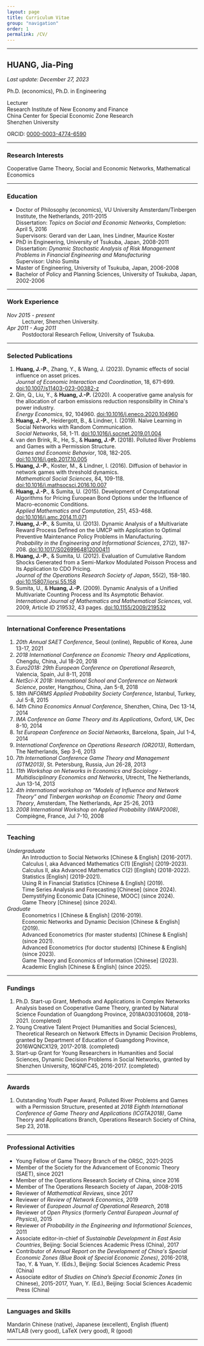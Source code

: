 ```yaml
---
layout: page
title: Curriculum Vitae
group: "navigation"
order: 1
permalink: /CV/
---
```


---
## HUANG, Jia-Ping

*Last update: December 27, 2023*   

Ph.D. (economics), Ph.D. in Engineering   

Lecturer   
Research Institute of New Economy and Finance   
China Center for Special Economic Zone Research   
Shenzhen University

ORCID: [0000-0003-4774-6590](https://orcid.org/0000-0003-4774-6590)   

<!--
[Erdös Number](https://mathworld.wolfram.com/ErdosNumber.html) = 4 (Paul Erdös -- László A. Kóczy -- P. Jean-Jacques Herings -- René van den Brink -- me, from [MathSciNet Collaboration Distance](https://mathscinet.ams.org/mathscinet/freetools/collab-dist?source=881441&target=189017))
-->

---
### Research Interests

Cooperative Game Theory, Social and Economic Networks, Mathematical Economics

---
### Education

* Doctor of Philosophy (economics), VU University Amsterdam/Tinbergen Institute, the Netherlands, 2011-2015  
  Dissertation: *Topics on Social and Economic Networks*, Completion: April 5, 2016   
  Supervisors: Gerard van der Laan, Ines Lindner, Maurice Koster
* PhD in Engineering, University of Tsukuba, Japan, 2008-2011  
  Dissertation: *Dynamic Stochastic Analysis of Risk Management Problems in Financial Engineering and Manufacturing*   
  Supervisor: Ushio Sumita
* Master of Engineering, University of Tsukuba, Japan, 2006-2008
* Bachelor of Policy and Planning Sciences, University of Tsukuba, Japan, 2002-2006


---
### Work Experience

<dl>
  <dt><i>Nov 2015 - present</i></dt>   
  <dd>
  Lecturer, Shenzhen University.
  </dd>

  <dt><i>Apr 2011 - Aug 2011</i></dt>   
  <dd>
  Postdoctoral Research Fellow, University of Tsukuba.
  </dd>
</dl>


---
### Selected Publications

1. **Huang, J.-P.**, Zhang, Y., & Wang, J. (2023). Dynamic effects of social influence on asset prices.   
*Journal of Economic Interaction and Coordination*, 18, 671-699. [doi:10.1007/s11403-023-00382-z](https://link.springer.com/article/10.1007/s11403-023-00382-z)    
2. Qin, Q., Liu, Y., & **Huang, J.-P.** (2020). A cooperative game analysis for the allocation of carbon emissions reduction responsibility in China's power industry.    
*Energy Economics*, 92, 104960. [doi:10.1016/j.eneco.2020.104960](https://www.sciencedirect.com/science/article/pii/S0140988320303005)    
3. **Huang, J.-P.**, Heidergott, B., & Lindner, I. (2019). Naïve Learning in Social Networks with Random Communication.    
*Social Networks*, 58, 1-11. [doi:10.1016/j.socnet.2019.01.004](https://www.sciencedirect.com/science/article/pii/S0378873318300923)    
4. van den Brink, R., He, S., & **Huang, J.-P.** (2018). Polluted River Problems and Games with a Permission Structure.   
*Games and Economic Behavior*, 108, 182-205. [doi:10.1016/j.geb.2017.10.005](https://www.sciencedirect.com/science/article/pii/S089982561730177X)
5. **Huang, J.-P.**, Koster, M., & Lindner, I. (2016). Diffusion of behavior in network games with threshold dynamics.   
*Mathematical Social Sciences*, 84, 109-118. [doi:10.1016/j.mathsocsci.2016.10.007](https://www.sciencedirect.com/science/article/pii/S0165489616301305)
6. **Huang, J.-P.**, & Sumita, U. (2015). Development of Computational Algorithms for Pricing European Bond Options under the Influence of Macro-economic Conditions.   
*Applied Mathematics and Computation*, 251, 453-468. [doi:10.1016/j.amc.2014.11.071](https://www.sciencedirect.com/science/article/pii/S0096300314016038)
7. **Huang, J.-P.**, & Sumita, U. (2013). Dynamic Analysis of a Multivariate Reward Process Defined on the UMCP with Application to Optimal Preventive Maintenance Policy Problems in Manufacturing.   
*Probability in the Engineering and Informational Sciences*, 27(2), 187-208. [doi:10.1017/S0269964812000411](https://www.cambridge.org/core/journals/probability-in-the-engineering-and-informational-sciences/article/dynamic-analysis-of-a-multivariate-reward-process-defined-on-the-umcp-with-application-to-optimal-preventive-maintenance-policy-problems-in-manufacturing/9381BAE5C5E950D9296993784662B007)
8. **Huang, J.-P.**, & Sumita, U. (2012). Evaluation of Cumulative Random Shocks Generated from a Semi-Markov Modulated Poisson Process and Its Application to CDO Pricing.   
*Journal of the Operations Research Society of Japan*, 55(2), 158-180. [doi:10.15807/jorsj.55.158](https://www.jstage.jst.go.jp/article/jorsj/55/2/55_KJ00008074697/_article)
9. Sumita, U., & **Huang, J.-P.** (2009). Dynamic Analysis of a Unified Multivariate Counting Process and Its Asymptotic Behavior.   
*International Journal of Mathematics and Mathematical Sciences*, vol. 2009, Article ID 219532, 43 pages. [doi:10.1155/2009/219532](https://www.hindawi.com/journals/ijmms/2009/219532/)

---
### International Conference Presentations

1. *20th Annual SAET Conference*, Seoul (online), Republic of Korea, June 13-17, 2021
2. *2018 International Conference on Economic Theory and Applications*, Chengdu, China, Jul 18-20, 2018
3. *Euro2018: 29th European Conference on Operational Research*, Valencia, Spain, Jul 8-11, 2018
4. *NetSci-X 2018: International School and Conference on Network Science*, poster, Hangzhou, China, Jan 5-8, 2018
5. *18th INFORMS Applied Probability Society Conference*, Istanbul, Turkey, Jul 5-8, 2015
6. *14th China Economics Annual Conference*, Shenzhen, China, Dec 13-14, 2014
7. *IMA Conference on Game Theory and its Applications*, Oxford, UK, Dec 8-10, 2014
8. *1st European Conference on Social Networks*, Barcelona, Spain, Jul 1-4, 2014
9. *International Conference on Operations Research (OR2013)*, Rotterdam, The Netherlands, Sep 3-6, 2013
10. *7th International Conference Game Theory and Management (GTM2013)*, St. Petersburg, Russia, Jun 26-28, 2013
11. *11th Workshop on Networks in Economics and Sociology - Multidisciplinary Economics and Networks*, Utrecht, The Netherlands, Jun 13-14, 2013
12. *4th international workshop on “Models of Influence and Network Theory” and Tinbergen workshop on Economic Theory and Game Theory*, Amsterdam, The Netherlands, Apr 25-26, 2013
13. *2008 International Workshop on Applied Probability (IWAP2008)*, Compiègne, France, Jul 7-10, 2008

---
### Teaching

<dl>
  <dt><i>Undergraduate</i></dt>   
  <dd>
  An Introduction to Social Networks [Chinese & English] (2016-2017). <br>   
  Calculus I, aka Advanced Mathematics C(1) [English] (2019-2023). <br>
  Calculus II, aka Advanced Mathematics C(2) [English] (2018-2022). <br>   
  Statistics [English] (2019-2021). <br>
  Using R in Financial Statistics [Chinese & English] (2019). <br>
  Time Series Analysis and Forecasting [Chinese] (since 2024). <br>
  Demystifying Economic Data [Chinese, MOOC] (since 2024). <br>
  Game Theory [Chinese] (since 2024).
  </dd>

  <dt><i>Graduate</i></dt>   
  <dd>
  Econometrics I [Chinese & English] (2016-2019). <br>
  Economic Networks and Dynamic Decision [Chinese & English] (2019). <br>
  Advanced Econometrics (for master students) [Chinese & English] (since 2021). <br>
  Advanced Econometrics (for doctor students) [Chinese & English] (since 2023). <br>
  Game Theory and Economics of Information [Chinese] (2023). <br>
  Academic English [Chinese & English] (since 2025).
  </dd>
</dl>

---
### Fundings

1. Ph.D. Start-up Grant, Methods and Applications in Complex Networks Analysis based on Cooperative Game Theory, granted by Natural Science Foundation of Guangdong Province, 2018A030310608, 2018-2021. (completed)   
2. Young Creative Talent Project (Humanities and Social Sciences), Theoretical Research on Network Effects in Dynamic Decision Problems, granted by Department of Education of Guangdong Province, 2016WQNCX129, 2017-2018. (completed)
3. Start-up Grant for Young Researchers in Humanities and Social Sciences, Dynamic Decision Problems in Social Networks, granted by Shenzhen University, 16QNFC45, 2016-2017. (completed)


---
### Awards

1. Outstanding Youth Paper Award, Polluted River Problems and Games with a Permission Structure, presented at *2018 Eighth International Conference of Game Theory and Applications (ICGTA2018)*, Game Theory and Applications Branch, Operations Research Society of China, Sep 23, 2018.


---
### Professional Activities

* Young Fellow of Game Theory Branch of the ORSC, 2021-2025   
* Member of the Society for the Advancement of Economic Theory (SAET), since 2021   
* Member of the Operations Research Society of China, since 2016   
* Member of The Operations Research Society of Japan, 2008-2015   
* Reviewer of *Mathematical Reviews*, since 2017    
* Reviewer of *Review of Network Economics*, 2019    
* Reviewer of *European Journal of Operational Research*, 2018    
* Reviewer of *Open Physics* (formerly *Central European Journal of Physics*), 2015    
* Reviewer of *Probability in the Engineering and Informational Sciences*, 2011    
* Associate editor-in-chief of *Sustainable Development in East Asia Countries*, Beijing: Social Sciences Academic Press (China), 2017
* Contributor of *Annual Report on the Development of China's Special Economic Zones (Blue Book of Special Economic Zones)*, 2016-2018, Tao, Y. & Yuan, Y. (Eds.), Beijing: Social Sciences Academic Press (China)
* Associate editor of *Studies on China’s Special Economic Zones* (in Chinese), 2015-2017, Yuan, Y. (Ed.), Beijing: Social Sciences Academic Press (China)


---
### Languages and Skills

Mandarin Chinese (native), Japanese (excellent), English (fluent)    
MATLAB (very good), LaTeX (very good), R (good)    

---
